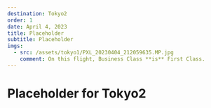 ```yaml
---
destination: Tokyo2
order: 1
date: April 4, 2023
title: Placeholder
subtitle: Placeholder
imgs: 
  - src: /assets/tokyo1/PXL_20230404_212059635.MP.jpg
    comment: On this flight, Business Class **is** First Class. 
---
```


# Placeholder for Tokyo2
